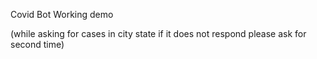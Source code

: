 Covid Bot Working demo

(while asking for cases in city state if it does not respond please ask for second time)
